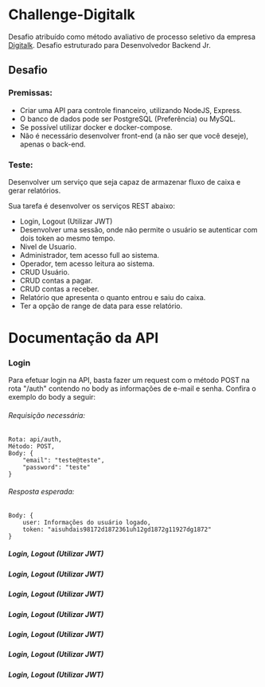 # Challenge-Digitalk
Desafio atribuído como método avaliativo de processo seletivo da empresa [Digitalk](https://digitalk.com.br/). Desafio estruturado para Desenvolvedor Backend Jr.

## Desafio
### Premissas:

- Criar uma API para controle financeiro, utilizando NodeJS, Express.
- O banco de dados pode ser PostgreSQL (Preferência) ou MySQL.
- Se possível utilizar docker e docker-compose.
- Não é necessário desenvolver front-end (a não ser que você deseje), apenas o back-end.

### Teste:
Desenvolver um serviço que seja capaz de armazenar fluxo de caixa e gerar relatórios.

Sua tarefa é desenvolver os serviços REST abaixo:
* Login, Logout (Utilizar JWT)
* Desenvolver uma sessão, onde não permite o usuário se autenticar com dois token ao mesmo tempo.
* Nivel de Usuario.
* Administrador, tem acesso full ao sistema.
* Operador, tem acesso leitura ao sistema.
* CRUD Usuário.
* CRUD contas a pagar.
* CRUD contas a receber.
* Relatório que apresenta o quanto entrou e saiu do caixa.
* Ter a opção de range de data para esse relatório.



# Documentação da API

### Login
Para efetuar login na API, basta fazer um request com o método POST na rota "/auth" contendo no body as informações de e-mail e senha. Confira o exemplo do body a seguir:

###### Requisição necessária: 

```
Rota: api/auth,
Método: POST,
Body: {
    "email": "teste@teste",
    "password": "teste"
}
```

###### Resposta esperada: 

```
Body: {
    user: Informações do usuário logado,
    token: "aisuhdais98172d1872361uh12gd1872g11927dg1872"
}
```

##### Login, Logout (Utilizar JWT)
##### Login, Logout (Utilizar JWT)
##### Login, Logout (Utilizar JWT)
##### Login, Logout (Utilizar JWT)
##### Login, Logout (Utilizar JWT)
##### Login, Logout (Utilizar JWT)
##### Login, Logout (Utilizar JWT)
